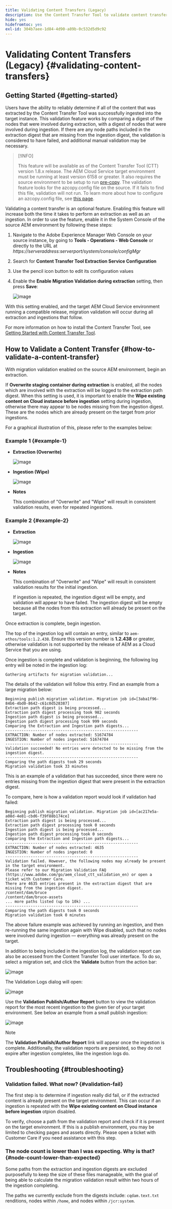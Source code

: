 ```yaml
---
title: Validating Content Transfers (Legacy)
description: Use the Content Transfer Tool to validate content transfers
hide: yes
hidefromtoc: yes
exl-id: 304b7aee-1d84-4d90-a89b-0c532d5d9c92
---
```

# Validating Content Transfers (Legacy) {#validating-content-transfers}

## Getting Started {#getting-started}

Users have the ability to reliably determine if all of the content that was extracted by the Content Transfer Tool was successfully ingested into the target instance. This validation feature works by comparing a digest of the nodes that were involved during extraction, with a digest of nodes that were involved during ingestion. If there are any node paths included in the extraction digest that are missing from the ingestion digest, the validation is considered to have failed, and additional manual validation may be necessary.

>[!INFO]
>
>This feature will be available as of the Content Transfer Tool (CTT) version 1.8.x release. The AEM Cloud Service target environment must be running at least version 6158 or greater. It also requires the source environment to be setup to run [pre-copy](/help/journey-migration/content-transfer-tool/using-content-transfer-tool/handling-large-content-repositories.md#setting-up-pre-copy-step). The validation feature looks for the azcopy.config file on the source. If it fails to find this file, validation will not run. To learn more about how to configure an azcopy.config file, see [this page](/help/journey-migration/content-transfer-tool/using-content-transfer-tool/handling-large-content-repositories.md#configure-azcopy-config-file).

Validating a content transfer is an optional feature. Enabling this feature will increase both the time it takes to perform an extraction as well as an ingestion. In order to use the feature, enable it in the System Console of the source AEM environment by following these steps:

1. Navigate to the Adobe Experience Manager Web Console on your source instance, by going to **Tools - Operations - Web Console** or directly to the URL at *https://serveraddress:serverport/system/console/configMgr*
1. Search for **Content Transfer Tool Extraction Service Configuration**
1. Use the pencil icon button to edit its configuration values 
1. Enable the **Enable Migration Validation during extraction** setting, then press **Save**:

   ![image](/help/journey-migration/content-transfer-tool/assets/CTTvalidation1.png)

With this setting enabled, and the target AEM Cloud Service environment running a compatible release, migration validation will occur during all extraction and ingestions that follow.

For more information on how to install the Content Transfer Tool, see [Getting Started with Content Transfer Tool](/help/journey-migration/content-transfer-tool/using-content-transfer-tool/getting-started-content-transfer-tool.md).

## How to Validate a Content Transfer {#how-to-validate-a-content-transfer}

With migration validation enabled on the source AEM environment, begin an extraction.

If **Overwrite staging container during extraction** is enabled, all the nodes which are involved with the extraction will be logged to the extraction path digest. When this setting is used, it is important to enable the **Wipe existing content on Cloud instance before ingestion** setting during ingestion, otherwise there may appear to be nodes missing from the ingestion digest. These are the nodes which are already present on the target from prior ingestions.

For a graphical illustration of this, please refer to the examples below:

### Example 1 {#example-1}

* **Extraction (Overwrite)**

  ![image](/help/journey-migration/content-transfer-tool/assets/CTTextractionoverwrite.png)

* **Ingestion (Wipe)**

  ![image](/help/journey-migration/content-transfer-tool/assets/CTTingestionwipe.png)

* **Notes**

  This combination of "Overwrite" and "Wipe" will result in consistent validation results, even for repeated ingestions.

### Example 2 {#example-2}

* **Extraction**

  ![image](/help/journey-migration/content-transfer-tool/assets/CTTextraction.png)

* **Ingestion**

  ![image](/help/journey-migration/content-transfer-tool/assets/CTTingestion.png)

* **Notes**

  This combination of "Overwrite" and "Wipe" will result in consistent validation results for the initial ingestion.

  If ingestion is repeated, the ingestion digest will be empty, and validation will appear to have failed. The ingestion digest will be empty because all the nodes from this extraction will already be present on the target.

Once extraction is complete, begin ingestion.

The top of the ingestion log will contain an entry, similar to `aem-ethos/tools:1.2.438`. Ensure this version number is **1.2.438** or greater, otherwise validation is not supported by the release of AEM as a Cloud Service that you are using.

Once ingestion is complete and validation is beginning, the following log entry will be noted in the ingestion log:

```
Gathering artifacts for migration validation...  
```

The details of the validation will follow this entry. Find an example from a large migration below:

```
Beginning publish migration validation. Migration job id=[3aba1f96-84b6-4bd0-8642-c61c0d528387]
Extraction path digest is being processed...
Extraction path digest processing took 982 seconds
Ingestion path digest is being processed...
Ingestion path digest processing took 999 seconds
Comparing the Extraction and Ingestion path digests...
----------------------------------------------------------
EXTRACTION: Number of nodes extracted: 51674784
INGESTION: Number of nodes ingested: 51674784
----------------------------------------------------------
Validation succeeded! No entries were detected to be missing from the ingestion digest.
----------------------------------------------------------
Comparing the path digests took 29 seconds
Migration validation took 33 minutes
```

This is an example of a validation that has succeeded, since there were no entries missing from the ingestion digest that were present in the extraction digest.

To compare, here is how a validation report would look if validation had failed:

```
Beginning publish migration validation. Migration job id=[ac217e5a-a08d-4e81-cbd6-f39f88b174ce]
Extraction path digest is being processed...
Extraction path digest processing took 0 seconds
Ingestion path digest is being processed...
Ingestion path digest processing took 0 seconds
Comparing the Extraction and Ingestion path digests...
----------------------------------------------------------
EXTRACTION: Number of nodes extracted: 4635
INGESTION: Number of nodes ingested: 0
----------------------------------------------------------
Validation failed. However, the following nodes may already be present in the target environment.
Please refer to our Migration Validation FAQ (https://www.adobe.com/go/aem_cloud_ctt_validation_en) or open a ticket with Customer Care.
There are 4635 entries present in the extraction digest that are missing from the ingestion digest.
/content/dam/bruce
/content/dam/bruce-assets
... more paths listed (up to 10k) ...
----------------------------------------------------------
Comparing the path digests took 0 seconds
Migration validation took 0 minutes
```

The above failure example was achieved by running an ingestion, and then re-running the same ingestion again with Wipe disabled, such that no nodes were involved during ingestion — everything was already present on the target.

In addition to being included in the ingestion log, the validation report can also be accessed from the Content Transfer Tool user interface. To do so, select a migration set, and click the **Validate** button from the action bar:


![image](/help/journey-migration/content-transfer-tool/assets/CTTvalidatebutton.png)

The Validation Logs dialog will open:

![image](/help/journey-migration/content-transfer-tool/assets/CTTvalidationlogs.png)

Use the **Validation Publish/Author Report** button to view the validation report for the most recent ingestion to the given tier of your target environment. See below an example from a small publish ingestion:

![image](/help/journey-migration/content-transfer-tool/assets/CTTvalidationreport.png)

>[!NOTE]
>
>The **Validation Publish/Author Report** link will appear once the ingestion is complete. Additionally, the validation reports are persisted, so they do not expire after ingestion completes, like the ingestion logs do. 

## Troubleshooting {#troubleshooting}

### Validation failed. What now? {#validation-fail}

The first step is to determine if ingestion really did fail, or if the extracted content is already present on the target environment. This can occur if an ingestion is repeated with the **Wipe existing content on Cloud instance before ingestion** otpion disabled.

To verify, choose a path from the validation report and check if it is present on the target environment. If this is a publish environment, you may be limited to checking pages and assets directly. Please open a ticket with Customer Care if you need assistance with this step.

### The node count is lower than I was expecting. Why is that? {#node-count-lower-than-expected}

Some paths from the extraction and ingestion digests are excluded purposefully to keep the size of these files manageable, with the goal of being able to calculate the migration validation result within two hours of the ingestion completing.

The paths we currently exclude from the digests include: `cqdam.text.txt` renditions, nodes within `/home`, and nodes within `/jcr:system`.
